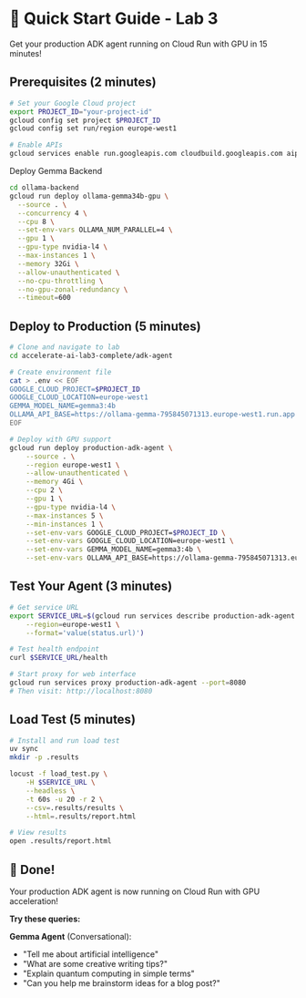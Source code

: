 # 🚀 Quick Start Guide - Lab 3

Get your production ADK agent running on Cloud Run with GPU in 15 minutes!

## Prerequisites (2 minutes)

```bash
# Set your Google Cloud project
export PROJECT_ID="your-project-id"
gcloud config set project $PROJECT_ID
gcloud config set run/region europe-west1

# Enable APIs
gcloud services enable run.googleapis.com cloudbuild.googleapis.com aiplatform.googleapis.com
```

Deploy Gemma Backend

```bash
cd ollama-backend
gcloud run deploy ollama-gemma34b-gpu \
  --source . \
  --concurrency 4 \
  --cpu 8 \
  --set-env-vars OLLAMA_NUM_PARALLEL=4 \
  --gpu 1 \
  --gpu-type nvidia-l4 \
  --max-instances 1 \
  --memory 32Gi \
  --allow-unauthenticated \
  --no-cpu-throttling \
  --no-gpu-zonal-redundancy \
  --timeout=600
```

## Deploy to Production (5 minutes)

```bash
# Clone and navigate to lab
cd accelerate-ai-lab3-complete/adk-agent

# Create environment file
cat > .env << EOF
GOOGLE_CLOUD_PROJECT=$PROJECT_ID
GOOGLE_CLOUD_LOCATION=europe-west1
GEMMA_MODEL_NAME=gemma3:4b
OLLAMA_API_BASE=https://ollama-gemma-795845071313.europe-west1.run.app
EOF

# Deploy with GPU support
gcloud run deploy production-adk-agent \
    --source . \
    --region europe-west1 \
    --allow-unauthenticated \
    --memory 4Gi \
    --cpu 2 \
    --gpu 1 \
    --gpu-type nvidia-l4 \
    --max-instances 5 \
    --min-instances 1 \
    --set-env-vars GOOGLE_CLOUD_PROJECT=$PROJECT_ID \
    --set-env-vars GOOGLE_CLOUD_LOCATION=europe-west1 \
    --set-env-vars GEMMA_MODEL_NAME=gemma3:4b \
    --set-env-vars OLLAMA_API_BASE=https://ollama-gemma-795845071313.europe-west1.run.app
```

## Test Your Agent (3 minutes)

```bash
# Get service URL
export SERVICE_URL=$(gcloud run services describe production-adk-agent \
    --region=europe-west1 \
    --format='value(status.url)')

# Test health endpoint
curl $SERVICE_URL/health

# Start proxy for web interface
gcloud run services proxy production-adk-agent --port=8080
# Then visit: http://localhost:8080
```

## Load Test (5 minutes)

```bash
# Install and run load test
uv sync
mkdir -p .results

locust -f load_test.py \
    -H $SERVICE_URL \
    --headless \
    -t 60s -u 20 -r 2 \
    --csv=.results/results \
    --html=.results/report.html

# View results
open .results/report.html
```

## 🎉 Done!

Your production ADK agent is now running on Cloud Run with GPU acceleration!

**Try these queries:**

**Gemma Agent** (Conversational):

- "Tell me about artificial intelligence"
- "What are some creative writing tips?"
- "Explain quantum computing in simple terms"
- "Can you help me brainstorm ideas for a blog post?"
